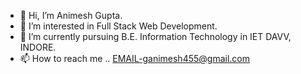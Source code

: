 - 👋 Hi, I’m Animesh Gupta. 
- 👀 I’m interested in Full Stack Web Development. 
- 🌱 I’m currently pursuing B.E. Information Technology in IET DAVV, INDORE. 
- 📫 How to reach me .. EMAIL-ganimesh455@gmail.com

<!---
RaOnee/RaOnee is a ✨ special ✨ repository because its `README.md` (this file) appears on your GitHub profile.
You can click the Preview link to take a look at your changes.
--->
